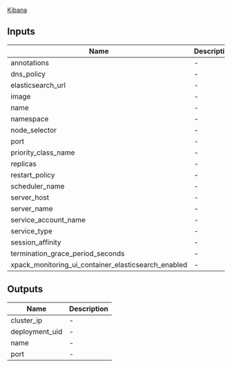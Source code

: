[Kibana](https://www.elastic.co/products/kibana)



## Inputs

| Name | Description | Type | Default | Required |
|------|-------------|:----:|:-----:|:-----:|
| annotations | - | map | `{}` | no |
| dns\_policy | - | string | `` | no |
| elasticsearch\_url | - | string | `http://elasticsearch:9200` | no |
| image | - | string | `docker.elastic.co/kibana/kibana:6.5.0` | no |
| name | - | string | `kibana` | no |
| namespace | - | string | `` | no |
| node\_selector | - | map | `{}` | no |
| port | - | string | `5601` | no |
| priority\_class\_name | - | string | `` | no |
| replicas | - | string | `1` | no |
| restart\_policy | - | string | `` | no |
| scheduler\_name | - | string | `` | no |
| server\_host | - | string | `0.0.0.0` | no |
| server\_name | - | string | `kibana` | no |
| service\_account\_name | - | string | `` | no |
| service\_type | - | string | `` | no |
| session\_affinity | - | string | `` | no |
| termination\_grace\_period\_seconds | - | string | `30` | no |
| xpack\_monitoring\_ui\_container\_elasticsearch\_enabled | - | string | `true` | no |

## Outputs

| Name | Description |
|------|-------------|
| cluster\_ip | - |
| deployment\_uid | - |
| name | - |
| port | - |

